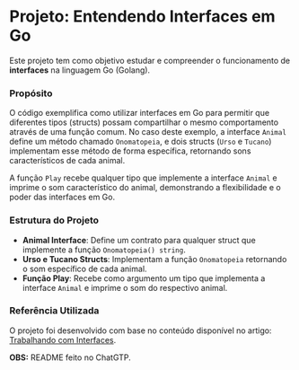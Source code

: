 # Projeto: Entendendo Interfaces em Go

Este projeto tem como objetivo estudar e compreender o funcionamento de **interfaces** na linguagem Go (Golang). 

### Propósito

O código exemplifica como utilizar interfaces em Go para permitir que diferentes tipos (structs) possam compartilhar o mesmo comportamento através de uma função comum. No caso deste exemplo, a interface `Animal` define um método chamado `Onomatopeia`, e dois structs (`Urso` e `Tucano`) implementam esse método de forma específica, retornando sons característicos de cada animal. 

A função `Play` recebe qualquer tipo que implemente a interface `Animal` e imprime o som característico do animal, demonstrando a flexibilidade e o poder das interfaces em Go.

### Estrutura do Projeto

- **Animal Interface**: Define um contrato para qualquer struct que implemente a função `Onomatopeia() string`.
- **Urso e Tucano Structs**: Implementam a função `Onomatopeia` retornando o som específico de cada animal.
- **Função Play**: Recebe como argumento um tipo que implementa a interface `Animal` e imprime o som do respectivo animal.

### Referência Utilizada

O projeto foi desenvolvido com base no conteúdo disponível no artigo: [Trabalhando com Interfaces](https://aprendagolang.com.br/trabalhando-com-interfaces/).

**OBS:** README feito no ChatGTP.
